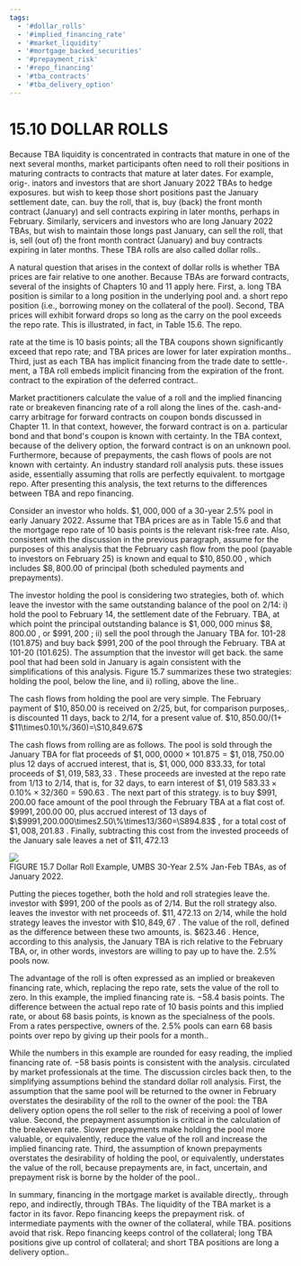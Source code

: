 ```yaml
---
tags:
  - '#dollar_rolls'
  - '#implied_financing_rate'
  - '#market_liquidity'
  - '#mortgage_backed_securities'
  - '#prepayment_risk'
  - '#repo_financing'
  - '#tba_contracts'
  - '#tba_delivery_option'
---
```

# 15.10 DOLLAR ROLLS  

Because TBA liquidity is concentrated in contracts that mature in one of the next several months, market participants often need to roll their positions in maturing contracts to contracts that mature at later dates. For example, orig-. inators and investors that are short January 2022 TBAs to hedge exposures. but wish to keep those short positions past the January settlement date, can. buy the roll, that is, buy (back) the front month contract (January) and sell contracts expiring in later months, perhaps in February. Similarly, servicers and investors who are long January 2022 TBAs, but wish to maintain those longs past January, can sell the roll, that is, sell (out of) the front month contract (January) and buy contracts expiring in later months. These TBA rolls are also called dollar rolls..  

A natural question that arises in the context of dollar rolls is whether TBA prices are fair relative to one another. Because TBAs are forward contracts, several of the insights of Chapters 10 and 11 apply here. First, a. long TBA position is similar to a long position in the underlying pool and. a short repo position (i.e., borrowing money on the collateral of the pool). Second, TBA prices will exhibit forward drops so long as the carry on the pool exceeds the repo rate. This is illustrated, in fact, in Table 15.6. The repo.  

rate at the time is 10 basis points; all the TBA coupons shown significantly exceed that repo rate; and TBA prices are lower for later expiration months..   
Third, just as each TBA has implicit financing from the trade date to settle-.   
ment, a TBA roll embeds implicit financing from the expiration of the front.   
contract to the expiration of the deferred contract..  

Market practitioners calculate the value of a roll and the implied financing rate or breakeven financing rate of a roll along the lines of the. cash-and-carry arbitrage for forward contracts on coupon bonds discussed in Chapter 11. In that context, however, the forward contract is on a. particular bond and that bond's coupon is known with certainty. In the TBA context, because of the delivery option, the forward contract is on an unknown pool. Furthermore, because of prepayments, the cash flows of pools are not known with certainty. An industry standard roll analysis puts. these issues aside, essentially assuming that rolls are perfectly equivalent. to mortgage repo. After presenting this analysis, the text returns to the differences between TBA and repo financing.  

Consider an investor who holds. $\$1,000,000$ of a 30-year $2.5\%$ pool in early January 2022. Assume that TBA prices are as in Table 15.6 and that the mortgage repo rate of 10 basis points is the relevant risk-free rate. Also, consistent with the discussion in the previous paragraph, assume for the purposes of this analysis that the February cash flow from the pool (payable to investors on February 25) is known and equal to $\$10,850.00$ , which includes $\$8,800.00$ of principal (both scheduled payments and prepayments).  

The investor holding the pool is considering two strategies, both of. which leave the investor with the same outstanding balance of the pool on 2/14: i) hold the pool to February 14, the settlement date of the February. TBA, at which point the principal outstanding balance is $\$1,000,000$ minus $\$8,800.00$ , or $\$991,200$ ; ii) sell the pool through the January TBA for. 101-28 (101.875) and buy back $\$991,200$ of the pool through the February. TBA at 101-20 (101.625). The assumption that the investor will get back. the same pool that had been sold in January is again consistent with the simplifications of this analysis. Figure 15.7 summarizes these two strategies: holding the pool, below the line, and ii) rolling, above the line..  

The cash flows from holding the pool are very simple. The February payment of $\$10,850.00$ is received on 2/25, but, for comparison purposes,. is discounted 11 days, back to 2/14, for a present value of. $\$10,850.00/(1+$ $11\times0.10\%/360)=\S10,849.67$  

The cash flows from rolling are as follows. The pool is sold through the January TBA for flat proceeds of $\$1,000,0000\times101.875=\$1,018,750.00$ plus 12 days of accrued interest, that is, $\$1,000,000$ 833.33, for total proceeds of $\$1,019,583,33$ . These proceeds are invested at the repo rate from 1/13 to 2/14, that is, for 32 days, to earn interest of $\$1,019$ $583.33\times{0.10\%}\times32/360=590.63$ . The next part of this strategy. is to buy $\$991,200.00$ face amount of the pool through the February TBA at a flat cost of. $\$9991,200.00$ 00, plus accrued interest of 13 days of $\$9991,200.000\times2.50\%\times13/360=\S894.83$ , for a total cost of $\$1,008,201.83$ . Finally, subtracting this cost from the invested proceeds of the January sale leaves a net of $\$11,472.13$  

![](91ebea2122375d029660f0e767c9e81120b4494330f09eee2caecbc3c903d7a1.jpg)  
FIGURE 15.7  Dollar Roll Example, UMBS 30-Year $2.5\%$ Jan-Feb TBAs, as of January 2022.  

Putting the pieces together, both the hold and roll strategies leave the. investor with $\$991,200$ of the pools as of 2/14. But the roll strategy also. leaves the investor with net proceeds of. $\$11,472.13$ on 2/14, while the hold strategy leaves the investor with $\$10,849,67$ . The value of the roll, defined as the difference between these two amounts, is. $\$623.46$ . Hence, according to this analysis, the January TBA is rich relative to the February TBA, or, in other words, investors are willing to pay up to have the. $2.5\%$ pools now.  

The advantage of the roll is often expressed as an implied or breakeven financing rate, which, replacing the repo rate, sets the value of the roll to zero. In this example, the implied financing rate is. $-58.4$ basis points. The difference between the actual repo rate of 10 basis points and this implied rate, or about 68 basis points, is known as the specialness of the pools. From a rates perspective, owners of the. $2.5\%$ pools can earn 68 basis points over repo by giving up their pools for a month..  

While the numbers in this example are rounded for easy reading, the implied financing rate of. $-58$ basis points is consistent with the analysis. circulated by market professionals at the time. The discussion circles back then, to the simplifying assumptions behind the standard dollar roll analysis. First, the assumption that the same pool will be returned to the owner in February overstates the desirability of the roll to the owner of the pool: the TBA delivery option opens the roll seller to the risk of receiving a pool of lower value. Second, the prepayment assumption is critical in the calculation of the breakeven rate. Slower prepayments make holding the pool more valuable, or equivalently, reduce the value of the roll and increase the implied financing rate. Third, the assumption of known prepayments overstates the desirability of holding the pool, or equivalently, understates the value of the roll, because prepayments are, in fact, uncertain, and prepayment risk is borne by the holder of the pool..  

In summary, financing in the mortgage market is available directly,. through repo, and indirectly, through TBAs. The liquidity of the TBA market is a factor in its favor. Repo financing keeps the prepayment risk. of intermediate payments with the owner of the collateral, while TBA. positions avoid that risk. Repo financing keeps control of the collateral; long TBA positions give up control of collateral; and short TBA positions are long a delivery option..  
